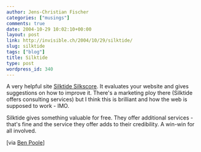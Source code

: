 ```yaml
---
author: Jens-Christian Fischer
categories: ["musings"]
comments: true
date: 2004-10-29 10:02:10+00:00
layout: post
link: http://invisible.ch/2004/10/29/silktide/
slug: silktide
tags: ["blog"]
title: Silktide
type: post
wordpress_id: 340
---
```


A very helpful site [Silktide Silkscore](http://sitescore.silktide.com/). It evaluates your website and gives suggestions on how to improve it. There's a marketing ploy there (Silktide offers consulting services) but I think this is brilliant and how the web is supposed to work - IMO. 

Silktide gives something valuable for free. They offer additional services - that's fine and the service they offer adds to their credibility. A win-win for all involved.

[via [Ben Poole](http://www.benpoole.com/weblog/200410282221)]
